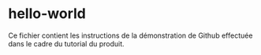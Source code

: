 # hello-world

Ce fichier contient les instructions de la démonstration de Github effectuée dans le cadre du tutorial du produit.
